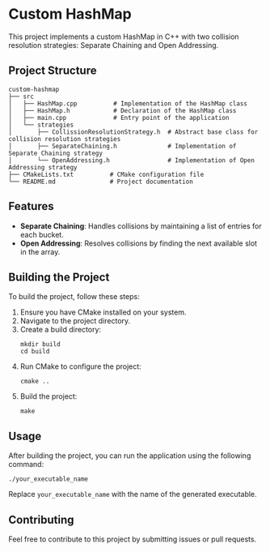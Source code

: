 # Custom HashMap

This project implements a custom HashMap in C++ with two collision resolution strategies: Separate Chaining and Open Addressing.

## Project Structure

```
custom-hashmap
├── src
│   ├── HashMap.cpp          # Implementation of the HashMap class
│   ├── HashMap.h            # Declaration of the HashMap class
│   ├── main.cpp             # Entry point of the application
│   └── strategies
│       ├── CollissionResolutionStrategy.h  # Abstract base class for collision resolution strategies
│       ├── SeparateChaining.h              # Implementation of Separate Chaining strategy
│       └── OpenAddressing.h                # Implementation of Open Addressing strategy
├── CMakeLists.txt          # CMake configuration file
└── README.md               # Project documentation
```

## Features

- **Separate Chaining**: Handles collisions by maintaining a list of entries for each bucket.
- **Open Addressing**: Resolves collisions by finding the next available slot in the array.

## Building the Project

To build the project, follow these steps:

1. Ensure you have CMake installed on your system.
2. Navigate to the project directory.
3. Create a build directory:
   ```
   mkdir build
   cd build
   ```
4. Run CMake to configure the project:
   ```
   cmake ..
   ```
5. Build the project:
   ```
   make
   ```

## Usage

After building the project, you can run the application using the following command:

```
./your_executable_name
```

Replace `your_executable_name` with the name of the generated executable.

## Contributing

Feel free to contribute to this project by submitting issues or pull requests.